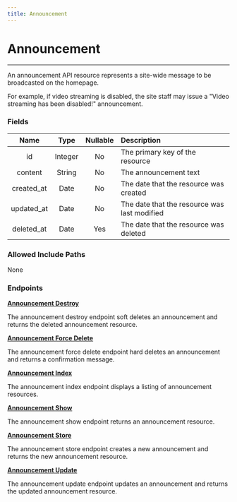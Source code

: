 ```yaml
---
title: Announcement
---
```


# Announcement

---

An announcement API resource represents a site-wide message to be broadcasted on the homepage. 

For example, if video streaming is disabled, the site staff may issue a "Video streaming has been disabled!" announcement.

### Fields

|    Name    |  Type   | Nullable |  Description                                 |
| :--------: | :-----: | :------: | :--------------------------------------------|
| id         | Integer | No       | The primary key of the resource              |
| content    | String  | No       | The announcement text                        |
| created_at | Date    | No       | The date that the resource was created       |
| updated_at | Date    | No       | The date that the resource was last modified |
| deleted_at | Date    | Yes      | The date that the resource was deleted       |

### Allowed Include Paths

None

### Endpoints

**[Announcement Destroy](/admin/announcement/destroy/)**

The announcement destroy endpoint soft deletes an announcement and returns the deleted announcement resource.

**[Announcement Force Delete](/admin/announcement/forceDelete/)**

The announcement force delete endpoint hard deletes an announcement and returns a confirmation message.

**[Announcement Index](/admin/announcement/index/)**

The announcement index endpoint displays a listing of announcement resources.

**[Announcement Show](/admin/announcement/show/)**

The announcement show endpoint returns an announcement resource.

**[Announcement Store](/admin/announcement/store/)**

The announcement store endpoint creates a new announcement and returns the new announcement resource.

**[Announcement Update](/admin/announcement/update/)**

The announcement update endpoint updates an announcement and returns the updated announcement resource.
